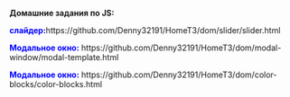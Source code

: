 <p><b>Домашние задания по JS:</b></p>
<p><b><font color="blue">слайдер:</font></b>https://github.com/Denny32191/HomeT3/dom/slider/slider.html </p>
<p><b><font color="blue">Модальное окно:</font></b> https://github.com/Denny32191/HomeT3/dom/modal-window/modal-template.html</p>

<p><b><font color="blue">Модальное окно:</font></b> https://github.com/Denny32191/HomeT3/dom/color-blocks/color-blocks.html</p>
